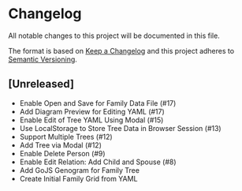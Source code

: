 # Changelog

All notable changes to this project will be documented in this file.

The format is based on [Keep a Changelog](http://keepachangelog.com/en/1.0.0/)
and this project adheres to [Semantic Versioning](http://semver.org/spec/v2.0.0.html).

## [Unreleased]

- Enable Open and Save for Family Data File (#17)
- Add Diagram Preview for Editing YAML (#17)
- Enable Edit of Tree YAML Using Modal (#15)
- Use LocalStorage to Store Tree Data in Browser Session (#13)
- Support Multiple Trees (#12)
- Add Tree via Modal (#12)
- Enable Delete Person (#9)
- Enable Edit Relation: Add Child and Spouse (#8)
- Add GoJS Genogram for Family Tree
- Create Initial Family Grid from YAML
